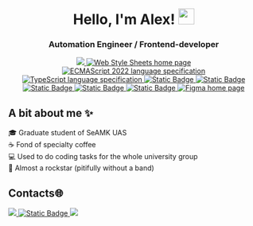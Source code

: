 <h1 align="center">Hello, I'm Alex!
<img src="https://media.tenor.com/0UPw9RZF_cAAAAAi/pop-cat.gif" height="32"/>
</h1>
<h3 align="center">Automation Engineer / Frontend-developer</h3>

<p align="center">
    <a href="https://html.spec.whatwg.org/multipage/" >
        <img src="https://img.shields.io/badge/HTML5-E34F26.svg?style=flat&logo=HTML5&logoColor=white&labelColor=red&color=gray" />
    </a>
    <a href="https://www.w3.org/Style/CSS/Overview.ru.html" >
        <img src="https://img.shields.io/badge/CSS3-informational?style=flat&logo=css3&logoColor=white&labelColor=1572B6&color=4E4E4E" alt="Web Style Sheets home page" />
    </a>
    <a href="https://www.ecma-international.org/publications-and-standards/standards/ecma-262/" >
        <img src="https://img.shields.io/badge/JavaScript-informational?style=flat&logo=JavaScript&logoColor=white&labelColor=F7DF1E&color=4E4E4E" alt="ECMAScript 2022 language specification" />
    </a>
    <a href="https://www.typescriptlang.org/" >
        <img src="https://img.shields.io/badge/TypeScript-informational?style=flat&logo=TypeScript&logoColor=white&labelColor=blue&color=4E4E4E" alt="TypeScript language specification" />
    </a>
     <a href="https://react.dev/">
        <img alt="Static Badge" src="https://img.shields.io/badge/React-blue?style=flat&logo=React&logoColor=light-blue&labelColor=blue&color=4E4E4E">
    </a>
    <a href="https://nodejs.org/en">
        <img alt="Static Badge" src="https://img.shields.io/badge/Node.js-blue?style=flat&logo=Node.js&logoColor=light-blue&labelColor=darkgreen&color=4e4e4e">
    </a>
    <a href="https://www.mongodb.com/">
        <img alt="Static Badge" src="https://img.shields.io/badge/MongoDB-blue?style=flat&logo=MongoDB&logoColor=light-blue&labelColor=darkgreen&color=4e4e4e">
    </a>
    <a href="https://webpack.js.org/">
        <img alt="Static Badge" src="https://img.shields.io/badge/Webpack-blue?style=flat&logo=Webpack&logoColor=light-blue&labelColor=blue&color=4e4e4e">
    </a>
    <a href="https://git-scm.com/">
        <img alt="Static Badge" src="https://img.shields.io/badge/Git-black?style=flat&logo=Git&logoColor=light-blue&labelColor=lightblack&color=4e4e4e">
    </a>
        <a href="https://www.figma.com" >
        <img src="https://img.shields.io/badge/Figma-informational?style=flat&logo=figma&logoColor=white&labelColor=F24E1E&color=4E4E4E" alt="Figma home page" />
    </a>
</p>

<h2>A bit about me ✨</h2>
🎓 Graduate student of SeAMK UAS<br/>
☕ Fond of specialty coffee<br/>
💻 Used to do coding tasks for the whole university group<br/>
🎸 Almost a rockstar (pitifully without a band)<br/>

<h2>Contacts🌐 </h2>
<p align="left">
    <a href="https://t.me/meticulousalex">
        <img src="https://img.shields.io/badge/Telegram-26A5E4.svg?style=for-the-badge&logo=Telegram&logoColor=white">
    </a>
    <a href="https://www.linkedin.com/in/meticulousalex/">
         <img alt="Static Badge" src="https://img.shields.io/badge/Linkedin-black.svg?style=for-the-badge&logo=Linkedin&logoColor=light-blue&labelColor=lightblack&color=blue">
    </a>
    <a href="mailto:aleksandr.smelov.web@gmail.com">
        <img src="https://img.shields.io/badge/Gmail-EA4335.svg?style=for-the-badge&logo=Gmail&logoColor=white">
    </a>
</p>
